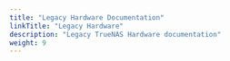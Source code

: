 ```yaml
---
title: "Legacy Hardware Documentation"
linkTitle: "Legacy Hardware"
description: "Legacy TrueNAS Hardware documentation"
weight: 9
---
```

